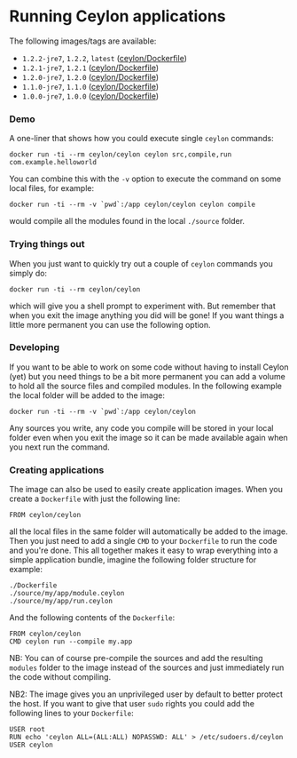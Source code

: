 # Running Ceylon applications

The following images/tags are available:

 - `1.2.2-jre7`, `1.2.2`, `latest` ([ceylon/Dockerfile](https://github.com/ceylon-docker/ceylon/blob/1.2.2-jre7/Dockerfile))
 - `1.2.1-jre7`, `1.2.1` ([ceylon/Dockerfile](https://github.com/ceylon-docker/ceylon/blob/1.2.1-jre7/Dockerfile))
 - `1.2.0-jre7`, `1.2.0` ([ceylon/Dockerfile](https://github.com/ceylon-docker/ceylon/blob/1.2.0-jre7/Dockerfile))
 - `1.1.0-jre7`, `1.1.0` ([ceylon/Dockerfile](https://github.com/ceylon-docker/ceylon/blob/1.1.0-jre7/Dockerfile))
 - `1.0.0-jre7`, `1.0.0` ([ceylon/Dockerfile](https://github.com/ceylon-docker/ceylon/blob/1.0.0-jre7/Dockerfile))

### Demo

A one-liner that shows how you could execute single `ceylon` commands:

    docker run -ti --rm ceylon/ceylon ceylon src,compile,run com.example.helloworld

You can combine this with the `-v` option to execute the command on some local files, for example:

    docker run -ti --rm -v `pwd`:/app ceylon/ceylon ceylon compile

would compile all the modules found in the local `./source` folder.

### Trying things out

When you just want to quickly try out a couple of `ceylon` commands you simply do:

    docker run -ti --rm ceylon/ceylon

which will give you a shell prompt to experiment with. But remember that when you exit the image anything you did will be gone! If you want things a little more permanent you can use the following option.

### Developing

If you want to be able to work on some code without having to install Ceylon (yet) but you need things to be a bit more permanent you can add a volume to hold all the source files and compiled modules. In the following example the local folder will be added to the image:

    docker run -ti --rm -v `pwd`:/app ceylon/ceylon

Any sources you write, any code you compile will be stored in your local folder even when you exit the image so it can be made available again when you next run the command.

### Creating applications

The image can also be used to easily create application images. When you create a `Dockerfile` with just the following line:

    FROM ceylon/ceylon

all the local files in the same folder will automatically be added to the image. Then you just need to add a single `CMD` to your `Dockerfile` to run the code and you're done. This all together makes it easy to wrap everything into a simple application bundle, imagine the following folder structure for example:

    ./Dockerfile
    ./source/my/app/module.ceylon
    ./source/my/app/run.ceylon

And the following contents of the `Dockerfile`:

    FROM ceylon/ceylon
    CMD ceylon run --compile my.app

NB: You can of course pre-compile the sources and add the resulting `modules` folder to the image instead of the sources and just immediately run the code without compiling.

NB2: The image gives you an unprivileged user by default to better protect the host. If you want to give that user `sudo` rights you could add the following lines to your `Dockerfile`:

    USER root
    RUN echo 'ceylon ALL=(ALL:ALL) NOPASSWD: ALL' > /etc/sudoers.d/ceylon
    USER ceylon

